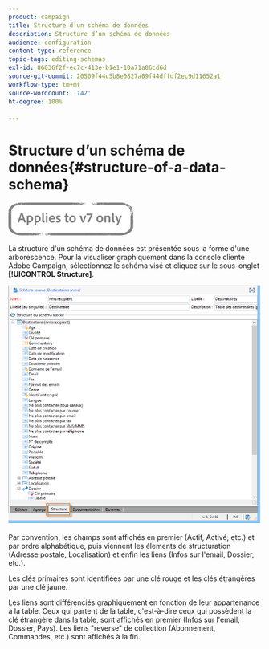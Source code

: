 ```yaml
---
product: campaign
title: Structure d’un schéma de données
description: Structure d’un schéma de données
audience: configuration
content-type: reference
topic-tags: editing-schemas
exl-id: 86036f2f-ec7c-413e-b1e1-10a71a06cd6d
source-git-commit: 20509f44c5b8e0827a09f44dffdf2ec9d11652a1
workflow-type: tm+mt
source-wordcount: '142'
ht-degree: 100%

---
```


# Structure d’un schéma de données{#structure-of-a-data-schema}

![](../../assets/v7-only.svg)

La structure d&#39;un schéma de données est présentée sous la forme d&#39;une arborescence. Pour la visualiser graphiquement dans la console cliente Adobe Campaign, sélectionnez le schéma visé et cliquez sur le sous-onglet **[!UICONTROL Structure]**.

![](assets/d_ncs_integration_schema_arbo.png)

Par convention, les champs sont affichés en premier (Actif, Activé, etc.) et par ordre alphabétique, puis viennent les élements de structuration (Adresse postale, Localisation) et enfin les liens (Infos sur l&#39;email, Dossier, etc.).

Les clés primaires sont identifiées par une clé rouge et les clés étrangères par une clé jaune.

Les liens sont différenciés graphiquement en fonction de leur appartenance à la table. Ceux qui partent de la table, c&#39;est-à-dire ceux qui possèdent la clé étrangère dans la table, sont affichés en premier (Infos sur l&#39;email, Dossier, Pays). Les liens &quot;reverse&quot; de collection (Abonnement, Commandes, etc.) sont affichés à la fin.
